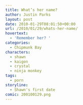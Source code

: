 ```yaml
---
title: What’s her name?
author: Justin Parks
layout: post
date: 2010-01-29T08:01:50+00:00
url: /2010/01/29/whats-her-name/
hovertext:
  - 'Remember her? '
categories:
  - Chipmunk Bay
characters:
  - shawn
  - kaigon
  - crystal
  - ninja monkey
tags:
  - porn
storyline:
  - Shawn's first date
comic: 200100129.png 
---
```


